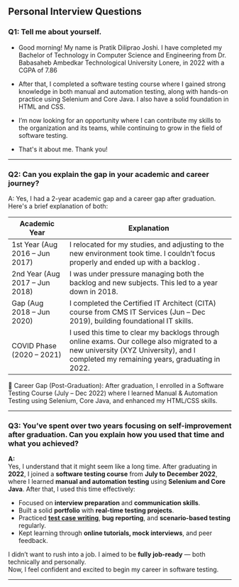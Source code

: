 
## Personal Interview Questions

### Q1: Tell me about yourself.
- Good morning! My name is Pratik Diliprao Joshi. I have completed my Bachelor of Technology in Computer Science and Engineering from Dr. Babasaheb Ambedkar Technological University Lonere, in 2022 with a CGPA of 7.86

- After that, I completed a software testing course where I gained strong knowledge in both manual and automation testing, along with hands-on practice using Selenium and Core Java. I also have a solid foundation in HTML and CSS. 

- I’m now looking for an opportunity where I can contribute my skills to the organization and its teams, while continuing to grow in the field of software testing.

- That's it about me. Thank you!

---

### Q2: Can you explain the gap in your academic and career journey?

A: Yes, I had a 2-year academic gap and a career gap after graduation. Here's a brief explanation of both:

| **Academic Year** | **Explanation** |
|-------------------|------------|
| 1st Year (Aug 2016 – Jun 2017) | I relocated for my studies, and adjusting to the new environment took time. I couldn’t focus properly and ended up with a backlog . |
| 2nd Year (Aug 2017 – Jun 2018) | I was under pressure managing both the backlog and new subjects. This led to a year down in 2018. |
| Gap (Aug 2018 – Jun 2020) |  I completed the Certified IT Architect (CITA) course from CMS IT Services (Jun – Dec 2019), building foundational IT skills. |
| COVID Phase (2020 – 2021) |  I used this time to clear my backlogs through online exams. Our college also migrated to a new university (XYZ University), and I completed my remaining years, graduating in 2022. |

💼 Career Gap (Post-Graduation):
After graduation, I enrolled in a Software Testing Course (July – Dec 2022) where I learned Manual & Automation Testing using Selenium, Core Java, and enhanced my HTML/CSS skills.

---

### Q3: You’ve spent over two years focusing on self-improvement after graduation. Can you explain how you used that time and what you achieved?
**A:**  
  Yes, I understand that it might seem like a long time. 
  After graduating in **2022**, I joined a **software testing course** from **July to December 2022**, where I learned **manual and automation testing** using **Selenium and   Core Java**. After that, I used this time effectively:

  - Focused on **interview preparation** and **communication skills**.
  - Built a solid **portfolio** with **real-time testing projects**.
  - Practiced [**test case writing**](https://pratiks-desk.site/test-cases/practiced-testcases/#sanity-testing), **bug reporting**, and **scenario-based testing** regularly.
  - Kept learning through **online tutorials, mock interviews**, and peer feedback.

  I didn’t want to rush into a job. I aimed to be **fully job-ready** — both technically and personally.  
  Now, I feel confident and excited to begin my career in software testing.

---

